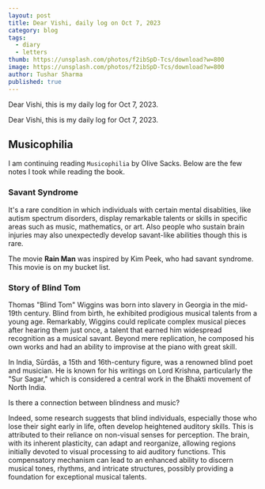 ```yaml
---
layout: post
title: Dear Vishi, daily log on Oct 7, 2023
category: blog
tags:
  - diary
  - letters
thumb: https://unsplash.com/photos/f2ibSpD-Tcs/download?w=800
image: https://unsplash.com/photos/f2ibSpD-Tcs/download?w=800
author: Tushar Sharma
published: true
---
```


Dear Vishi, this is my daily log for Oct 7, 2023.<!-- truncate_here -->

Dear Vishi, this is my daily log for Oct 7, 2023.

## Musicophilia

I am continuing reading `Musicophilia` by Olive Sacks. Below are the few notes I took while reading the book.

### Savant Syndrome

It's a rare condition in which individuals with certain mental disablities, like autism spectrum disorders, display remarkable talents or skills in specific areas such as music, mathematics, or art. Also people who sustain brain injuries may also unexpectedly develop savant-like abilities though this is rare.

The movie **Rain Man** was inspired by Kim Peek, who had savant syndrome. This movie is on my bucket list.

### Story of Blind Tom

Thomas "Blind Tom" Wiggins was born into slavery in Georgia in the mid-19th century. Blind from birth, he exhibited prodigious musical talents from a young age. Remarkably, Wiggins could replicate complex musical pieces after hearing them just once, a talent that earned him widespread recognition as a musical savant. Beyond mere replication, he composed his own works and had an ability to improvise at the piano with great skill.

In India, Sūrdās, a 15th and 16th-century figure, was a renowned blind poet and musician. He is known for his writings on Lord Krishna, particularly the "Sur Sagar," which is considered a central work in the Bhakti movement of North India.

Is there a connection between blindness and music?

Indeed, some research suggests that blind individuals, especially those who lose their sight early in life, often develop heightened auditory skills. This is attributed to their reliance on non-visual senses for perception. The brain, with its inherent plasticity, can adapt and reorganize, allowing regions initially devoted to visual processing to aid auditory functions. This compensatory mechanism can lead to an enhanced ability to discern musical tones, rhythms, and intricate structures, possibly providing a foundation for exceptional musical talents.